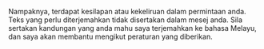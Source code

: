 Nampaknya, terdapat kesilapan atau kekeliruan dalam permintaan anda. Teks yang perlu diterjemahkan tidak disertakan dalam mesej anda. Sila sertakan kandungan yang anda mahu saya terjemahkan ke bahasa Melayu, dan saya akan membantu mengikut peraturan yang diberikan.